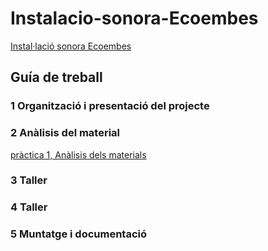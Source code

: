 # Instalacio-sonora-Ecoembes
[Instal·lació sonora Ecoembes](https://github.com/arquesm/TdPiED/blob/master/Instalacio_sonora.md)

## Guía de treball

### 1 Organització i presentació del projecte

### 2 Anàlisis del material
[pràctica 1, Anàlisis dels materials](materials.md)

### 3 Taller

### 4 Taller

### 5 Muntatge i documentació

